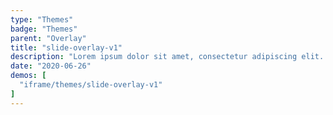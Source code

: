 ```yaml
---
type: "Themes"
badge: "Themes"
parent: "Overlay"
title: "slide-overlay-v1"
description: "Lorem ipsum dolor sit amet, consectetur adipiscing elit. Nunc tempus laoreet leo sit amet iaculis."
date: "2020-06-26"
demos: [
  "iframe/themes/slide-overlay-v1"
]
---
```

